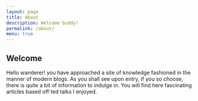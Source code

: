 ```yaml
---
layout: page
title: About
description: Welcome buddy!
permalink: /about/
menu: true
---
```


## Welcome

Hello wanderer! <script language="javascript">
    currentday = new Date();
    weekday = currentday.getDay();
    if (weekday == 0) document.write('On this fair Sunday, ');
    if (weekday == 1) document.write('On this delightful Monday, ');
    if (weekday == 2) document.write('On this bright Tuesday, ');
    if (weekday == 3) document.write('On this breezy Wednesday, ');
    if (weekday == 4) document.write('On this pretty Thursday, ');
    if (weekday == 5) document.write('On this fine Friday, ');
    if (weekday == 6) document.write('On this pleasing Saturday, ');
</script>you have approached a site of knowledge fashioned in the manner of modern blogs. As you shall see upon entry, if you so choose, there is quite a bit of information to indulge in. You will find here fascinating articles based off ted talks I enjoyed.
<br>
